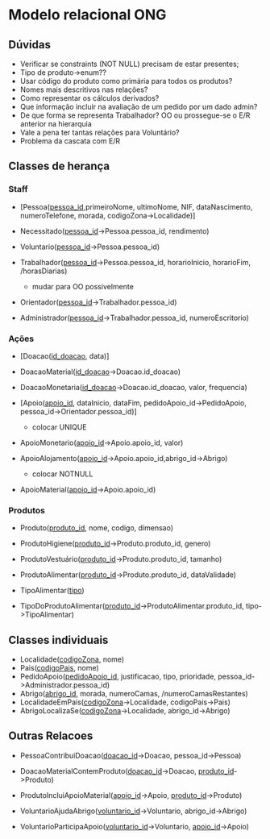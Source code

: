 # Modelo relacional ONG

## Dúvidas

- Verificar se constraints (NOT NULL) precisam de estar presentes;
- Tipo de produto->enum??
- Usar código do produto como primária para todos os produtos?
- Nomes mais descritivos nas relações?
- Como representar os cálculos derivados?
- Que informação incluir na avaliação de um pedido por um dado admin?
- De que forma se representa Trabalhador? OO ou prossegue-se o E/R anterior na hierarquia
- Vale a pena ter tantas relações para Voluntário?
- Problema da cascata com E/R


## Classes de herança
### Staff

- [Pessoa(<u>pessoa_id</u>,primeiroNome, ultimoNome, NIF, dataNascimento, numeroTelefone, morada, codigoZona->Localidade)]

- Necessitado(<u>pessoa_id</u>->Pessoa.pessoa_id, rendimento)
- Voluntario(<u>pessoa_id</u>->Pessoa.pessoa_id)


- Trabalhador(<u>pessoa_id</u>->Pessoa.pessoa_id,  horarioInicio, horarioFim, /horasDiarias)
    - mudar para OO possivelmente
- Orientador(<u>pessoa_id</u>->Trabalhador.pessoa_id)
- Administrador(<u>pessoa_id</u>->Trabalhador.pessoa_id, numeroEscritorio)


### Ações

- [Doacao(<u>id_doacao</u>, data)]
- DoacaoMaterial(<u>id_doacao</u>->Doacao.id_doacao)
- DoacaoMonetaria(<u>id_doacao</u>->Doacao.id_doacao, valor, frequencia)
  

- [Apoio(<u>apoio_id</u>, dataInicio, dataFim, pedidoApoio_id->PedidoApoio, pessoa_id->Orientador.pessoa_id)]
    - colocar UNIQUE
- ApoioMonetario(<u>apoio_id</u>->Apoio.apoio_id, valor)
- ApoioAlojamento(<u>apoio_id</u>->Apoio.apoio_id,abrigo_id->Abrigo)
    - colocar NOTNULL
- ApoioMaterial(<u>apoio_id</u>->Apoio.apoio_id)


### Produtos

- Produto(<u>produto_id</u>, nome, codigo, dimensao)
- ProdutoHigiene(<u>produto_id</u>->Produto.produto_id, genero)
- ProdutoVestuário(<u>produto_id</u>->Produto.produto_id, tamanho)
- ProdutoAlimentar(<u>produto_id</u>->Produto.produto_id, dataValidade)


- TipoAlimentar(<u>tipo</u>)
- TipoDoProdutoAlimentar(<u>produto_id</u>->ProdutoAlimentar.produto_id, tipo->TipoAlimentar)

## Classes individuais
- Localidade(<u>codigoZona</u>, nome)
- Pais(<u>codigoPais</u>, nome)
- PedidoApoio(<u>pedidoApoio_id</u>, justificacao, tipo, prioridade, pessoa_id->Administrador.pessoa_id)
- Abrigo(<u>abrigo_id</u>, morada, numeroCamas, /numeroCamasRestantes)
- LocalidadeEmPais(<u>codigoZona</u>->Localidade, codigoPais->Pais)
- AbrigoLocalizaSe(<u>codigoZona</u>->Localidade, abrigo_id->Abrigo)

## Outras Relacoes
- PessoaContribuiDoacao(<u>doacao_id</u>->Doacao, pessoa_id->Pessoa)
- DoacaoMaterialContemProduto(<u>doacao_id</u>->Doacao, <u>produto_id</u>->Produto)
- ProdutoIncluiApoioMaterial(<u>apoio_id</u>->Apoio, <u>produto_id</u>->Produto)


- VoluntarioAjudaAbrigo(<u>voluntario_id</u>->Voluntario, abrigo_id->Abrigo)
- VoluntarioParticipaApoio(<u>voluntario_id</u>->Voluntario, <u>apoio_id</u>->Apoio)
